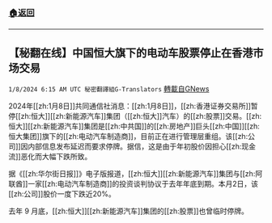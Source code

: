 ###  [:house:返回](README.md)
---


## 【秘翻在线】中国恒大旗下的电动车股票停止在香港市场交易
`1/8/2024 6:15 AM UTC 秘密翻譯組G-Translators` [轉載自GNews](https://gnews.org/articles/2195696)

2024年[[zh:1月8日]]共同通信社消息：[[zh:1月8日]]，[[zh:香港证券交易所]]暂停[[zh:恒大]][[zh:新能源汽车]]集团（[[zh:恒大]]汽车）的[[zh:股票]]交易。[[zh:恒大]][[zh:新能源汽车]]集团是[[zh:中共国]]的[[zh:房地产]]巨头[[zh:中国]][[zh:恒大集团]]旗下的[[zh:电动汽车制造商]]，目前正在进行管理层重组。该[[zh:公司]]因内部信息发布延迟而要求停牌。据信，这是由于年初股价因担心[[zh:现金流]]恶化而大幅下跌所致。

据《[[zh:华尔街日报]]》电子版报道，[[zh:恒大]][[zh:新能源汽车]]集团与[[zh:阿联酋]]一家[[zh:电动汽车制造商]]的投资谈判协议于去年年底到期。本月2日，该[[zh:公司]]股价一度下跌近20%。

去年 9 月底，[[zh:恒大]][[zh:新能源汽车]]集团的[[zh:股票]]也曾临时停牌。
